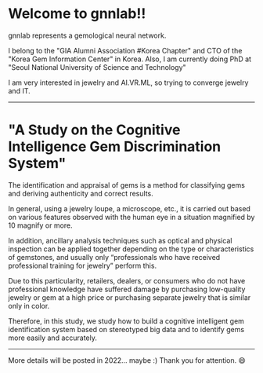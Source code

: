 # Welcome to gnnlab!!

gnnlab represents a gemological neural network.

I belong to the "GIA Alumni Association #Korea Chapter" and CTO of the "Korea Gem Information Center" in Korea.
Also, I am currently doing PhD at "Seoul National University of Science and Technology"

I am very interested in jewelry and AI.VR.ML, so trying to converge jewelry and IT.

***
# "A Study on the Cognitive Intelligence Gem Discrimination System"

The identification and appraisal of gems is a method for classifying gems and deriving authenticity and correct results.

In general, using a jewelry loupe, a microscope, etc., it is carried out based on various features observed with the human eye in a situation magnified by 10 magnify or more.

In addition, ancillary analysis techniques such as optical and physical inspection can be applied together depending on the type or characteristics of gemstones, and usually only “professionals who have received professional training for jewelry” perform this.

Due to this particularity, retailers, dealers, or consumers who do not have professional knowledge have suffered damage by purchasing low-quality jewelry or gem at a high price or purchasing separate jewelry that is similar only in color.

Therefore, in this study, we study how to build a cognitive intelligent gem identification system based on stereotyped big data and to identify gems more easily and accurately.
***

More details will be posted in 2022... maybe :)
Thank you for attention. 😄
